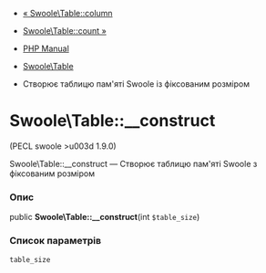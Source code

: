 - [« Swoole\Table::column](swoole-table.column.md)
- [Swoole\Table::count »](swoole-table.count.md)

- [PHP Manual](index.md)
- [Swoole\Table](class.swoole-table.md)
- Створює таблицю пам'яті Swoole із фіксованим розміром

# Swoole\Table::\_\_construct

(PECL swoole \>u003d 1.9.0)

Swoole\Table::\_\_construct — Створює таблицю пам'яті Swoole з
фіксованим розміром

### Опис

public **Swoole\Table::\_\_construct**(int `$table_size`)

### Список параметрів

`table_size`
